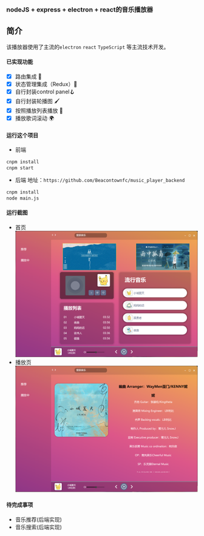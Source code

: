 ### nodeJS + express + electron + react的音乐播放器

## 简介

该播放器使用了主流的`electron` `react` `TypeScript` 等主流技术开发。

#### 已实现功能

- [x] 路由集成 🧭
- [x] 状态管理集成（Redux）🍍
- [x] 自行封装control panel🪝
- [x] 自行封装轮播图 🖌️
- [x] 按照播放列表播放 💖
- [x] 播放歌词滚动 🌍

#### 运行这个项目
- 前端
```shell
cnpm install
cnpm start
```
- 后端
地址：`https://github.com/Beacontownfc/music_player_backend`
```shell
cnpm install
node main.js
```


#### 运行截图

- 首页
![first](./picture/first.png)
- 播放页
![sec](./picture/second.png)

#### 待完成事项
- 音乐推荐(后端实现)
- 音乐搜索(后端实现)


